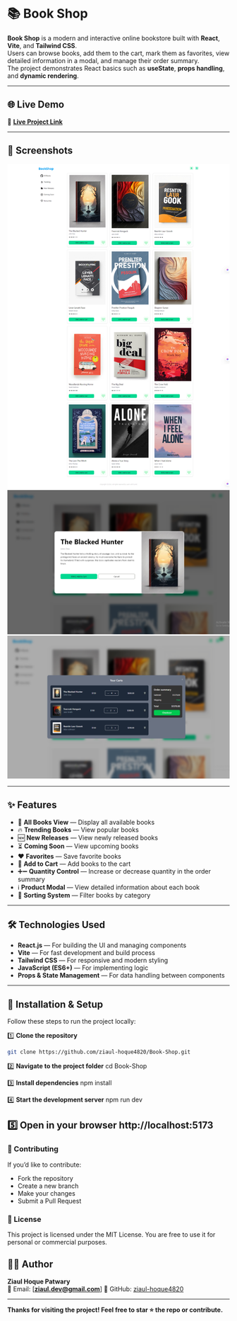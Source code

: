 # 📚 Book Shop

**Book Shop** is a modern and interactive online bookstore built with **React**, **Vite**, and **Tailwind CSS**.  
Users can browse books, add them to the cart, mark them as favorites, view detailed information in a modal, and manage their order summary.  
The project demonstrates React basics such as **useState**, **props handling**, and **dynamic rendering**.

---

## 🌐 Live Demo
🔗 **[Live Project Link](YOUR_LIVE_PROJECT_LINK_HERE)**

---

## 📸 Screenshots

![Homepage Screenshot](./public/home.png)
![Product Modal Screenshot](./public/modal.png)
![Order Summary Screenshot](./public/order-summary.png)

---

## ✨ Features

- 📖 **All Books View** — Display all available books
- 🔥 **Trending Books** — View popular books
- 🆕 **New Releases** — View newly released books
- ⏳ **Coming Soon** — View upcoming books
- ❤️ **Favorites** — Save favorite books
- 🛒 **Add to Cart** — Add books to the cart
- ➕➖ **Quantity Control** — Increase or decrease quantity in the order summary
- ℹ **Product Modal** — View detailed information about each book
- 🎯 **Sorting System** — Filter books by category

---

## 🛠 Technologies Used

- **React.js** — For building the UI and managing components
- **Vite** — For fast development and build process
- **Tailwind CSS** — For responsive and modern styling
- **JavaScript (ES6+)** — For implementing logic
- **Props & State Management** — For data handling between components

---

## 🚀 Installation & Setup

Follow these steps to run the project locally:

1️⃣ **Clone the repository**
```bash
git clone https://github.com/ziaul-hoque4820/Book-Shop.git
```

2️⃣ **Navigate to the project folder**
cd Book-Shop

3️⃣ **Install dependencies**
npm install

4️⃣ **Start the development server**
npm run dev

5️⃣ **Open in your browser**
http://localhost:5173
---
### 🤝 Contributing
If you’d like to contribute:
- Fork the repository
- Create a new branch
- Make your changes
- Submit a Pull Request

### 📜 License
This project is licensed under the MIT License.
You are free to use it for personal or commercial purposes.

## 👨‍💻 Author

**Ziaul Hoque Patwary**  
📧 Email: [**ziaul.dev@gmail.com**] 
🔗 GitHub: [ziaul-hoque4820](https://github.com/ziaul-hoque4820)

---

**Thanks for visiting the project! Feel free to star ⭐ the repo or contribute.**